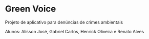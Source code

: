 # Green Voice
Projeto de aplicativo para denúncias de crimes ambientais

Alunos: Alisson José, Gabriel Carlos, Henrick Oliveira e Renato Alves
